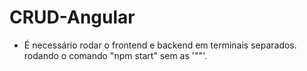 # CRUD-Angular

* É necessário rodar o frontend e backend em terminais separados. rodando o comando "npm start" sem as '""'.
